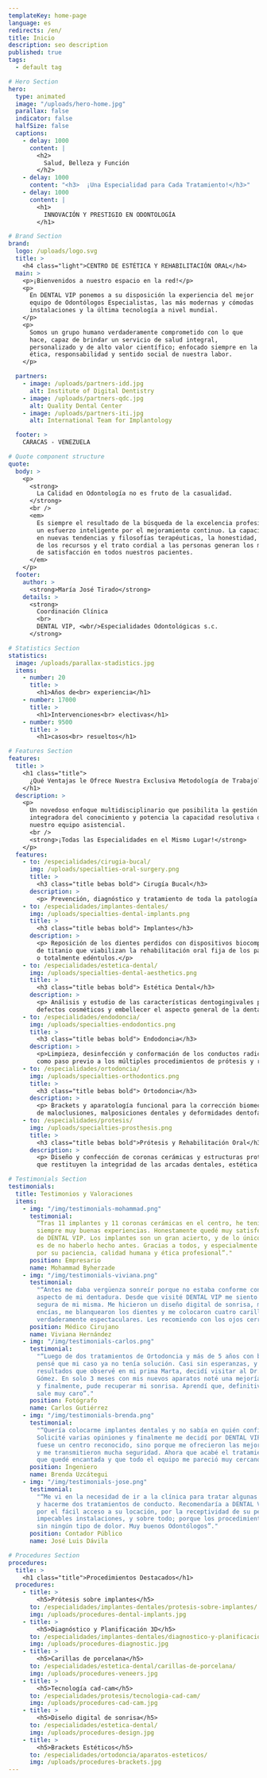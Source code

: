 ```yaml
---
templateKey: home-page
language: es
redirects: /en/
title: Inicio
description: seo description
published: true
tags:
  - default tag

# Hero Section
hero:
  type: animated
  image: "/uploads/hero-home.jpg"
  parallax: false
  indicator: false
  halfSize: false
  captions:
    - delay: 1000
      content: |
        <h2>
          Salud, Belleza y Función
        </h2>
    - delay: 1000
      content: "<h3>  ¡Una Especialidad para Cada Tratamiento!</h3>"
    - delay: 1000
      content: |
        <h1>
          INNOVACIÓN Y PRESTIGIO EN ODONTOLOGÍA
        </h1>

# Brand Section
brand:
  logo: /uploads/logo.svg
  title: >
    <h4 class="light">CENTRO DE ESTÉTICA Y REHABILITACIÓN ORAL</h4>
  main: >
    <p>¡Bienvenidos a nuestro espacio en la red!</p>
    <p>
      En DENTAL VIP ponemos a su disposición la experiencia del mejor
      equipo de Odontólogos Especialistas, las más modernas y cómodas
      instalaciones y la última tecnología a nivel mundial.
    </p>
    <p>
      Somos un grupo humano verdaderamente comprometido con lo que
      hace, capaz de brindar un servicio de salud integral,
      personalizado y de alto valor científico; enfocado siempre en la
      ética, responsabilidad y sentido social de nuestra labor.
    </p>

  partners:
    - image: /uploads/partners-idd.jpg
      alt: Institute of Digital Dentistry
    - image: /uploads/partners-qdc.jpg
      alt: Quality Dental Center
    - image: /uploads/partners-iti.jpg
      alt: International Team for Implantology

  footer: >
    CARACAS - VENEZUELA

# Quote component structure
quote:
  body: >
    <p>
      <strong>
        La Calidad en Odontología no es fruto de la casualidad.
      </strong>
      <br />
      <em>
        Es siempre el resultado de la búsqueda de la excelencia profesional y de
        un esfuerzo inteligente por el mejoramiento continuo. La capacitación permanente
        en nuevas tendencias y filosofías terapéuticas, la honestidad, el uso eficiente
        de los recursos y el trato cordial a las personas generan los mayores niveles
        de satisfacción en todos nuestros pacientes.
      </em>
    </p>
  footer:
    author: >
      <strong>María José Tirado</strong>
    details: >
      <strong>
        Coordinación Clínica
        <br>
        DENTAL VIP, <wbr/>Especialidades Odontológicas s.c.
      </strong>

# Statistics Section
statistics:
  image: /uploads/parallax-stadistics.jpg
  items: 
    - number: 20
      title: >
        <h1>Años de<br> experiencia</h1>
    - number: 17000
      title: >
        <h1>Intervenciones<br> electivas</h1>
    - number: 9500
      title: >
        <h1>casos<br> resueltos</h1>

# Features Section
features:
  title: >
    <h1 class="title">
      ¿Qué Ventajas le Ofrece Nuestra Exclusiva Metodología de Trabajo?
    </h1>
  description: >
    <p>
      Un novedoso enfoque multidisciplinario que posibilita la gestión
      integradora del conocimiento y potencia la capacidad resolutiva de
      nuestro equipo asistencial.
      <br />
      <strong>¡Todas las Especialidades en el Mismo Lugar!</strong>
    </p>
  features:
    - to: /especialidades/cirugia-bucal/
      img: /uploads/specialties-oral-surgery.png
      title: >
        <h3 class="title bebas bold"> Cirugía Bucal</h3>
      description: >
        <p> Prevención, diagnóstico y tratamiento de toda la patología quirúrgica propia o asociada a dientes, mucosas, labios, encías y huesos maxilares.</p>
    - to: /especialidades/implantes-dentales/
      img: /uploads/specialties-dental-implants.png
      title: >
        <h3 class="title bebas bold"> Implantes</h3>
      description: >
        <p> Reposición de los dientes perdidos con dispositivos biocompatibles
        de titanio que viabilizan la rehabilitación oral fija de los pacientes parcial
        o totalmente edéntulos.</p>
    - to: /especialidades/estetica-dental/
      img: /uploads/specialties-dental-aesthetics.png
      title: >
        <h3 class="title bebas bold"> Estética Dental</h3>
      description: >
        <p> Análisis y estudio de las características dentogingivales para corregir
        defectos cosméticos y embellecer el aspecto general de la dentadura.</p>
    - to: /especialidades/endodoncia/
      img: /uploads/specialties-endodontics.png
      title: >
        <h3 class="title bebas bold"> Endodoncia</h3>
      description: >
        <p>Limpieza, desinfección y conformación de los conductos radiculares
        como paso previo a los múltiples procedimientos de prótesis y restauración dental.</p>
    - to: /especialidades/ortodoncia/
      img: /uploads/specialties-orthodontics.png
      title: >
        <h3 class="title bebas bold"> Ortodoncia</h3>
      description: >
        <p> Brackets y aparatología funcional para la corrección biomecánica
        de maloclusiones, malposiciones dentales y deformidades dentofaciales.</p>
    - to: /especialidades/protesis/
      img: /uploads/specialties-prosthesis.png
      title: >
        <h3 class="title bebas bold">Prótesis y Rehabilitación Oral</h3>
      description: >
        <p> Diseño y confección de coronas cerámicas y estructuras protésicas
        que restituyen la integridad de las arcadas dentales, estética y función masticatoria.</p>

# Testimonials Section
testimonials:
  title: Testimonios y Valoraciones
  items:
    - img: "/img/testimonials-mohammad.png"
      testimonial:
        “Tras 11 implantes y 11 coronas cerámicas en el centro, he tenido
        siempre muy buenas experiencias. Honestamente quedé muy satisfecho con los servicios
        de DENTAL VIP. Los implantes son un gran acierto, y de lo único que me arrepiento
        es de no haberlo hecho antes. Gracias a todos, y especialmente al Dr. Garabán,
        por su paciencia, calidad humana y ética profesional”."
      position: Empresario
      name: Mohammad Byherzade
    - img: "/img/testimonials-viviana.png"
      testimonial:
        "“Antes me daba vergüenza sonreír porque no estaba conforme con el
        aspecto de mi dentadura. Desde que visité DENTAL VIP me siento más cómoda y
        segura de mi misma. Me hicieron un diseño digital de sonrisa, me cortaron las
        encías, me blanquearon los dientes y me colocaron cuatro carillas de porcelana
        verdaderamente espectaculares. Les recomiendo con los ojos cerrados”."
      position: Médico Cirujano
      name: Viviana Hernández
    - img: "/img/testimonials-carlos.png"
      testimonial:
        "“Luego de dos tratamientos de Ortodoncia y más de 5 años con brackets
        pensé que mi caso ya no tenía solución. Casi sin esperanzas, y solo por los
        resultados que observé en mi prima Marta, decidí visitar al Dr. José Miguel
        Gómez. En solo 3 meses con mis nuevos aparatos noté una mejoría impresionante,
        y finalmente, pude recuperar mi sonrisa. Aprendí que, definitivamente, lo barato
        sale muy caro”."
      position: Fotógrafo
      name: Carlos Gutiérrez
    - img: "/img/testimonials-brenda.png"
      testimonial:
        "“Quería colocarme implantes dentales y no sabía en quién confiar.
        Solicité varias opiniones y finalmente me decidí por DENTAL VIP, y no porque
        fuese un centro reconocido, sino porque me ofrecieron las mejores garantías
        y me transmitieron mucha seguridad. Ahora que acabé el tratamiento puedo decir
        que quedé encantada y que todo el equipo me pareció muy cercano y profesional”."
      position: Ingeniero
      name: Brenda Uzcátegui
    - img: "/img/testimonials-jose.png"
      testimonial:
        "“Me vi en la necesidad de ir a la clínica para tratar algunas caries
        y hacerme dos tratamientos de conducto. Recomendaría a DENTAL VIP por la asesoría,
        por el fácil acceso a su locación, por la receptividad de su personal, por sus
        impecables instalaciones, y sobre todo; porque los procedimientos fueron ejecutados
        sin ningún tipo de dolor. Muy buenos Odontólogos”."
      position: Contador Público
      name: José Luis Dávila

# Procedures Section
procedures:
  title: >
    <h1 class="title">Procedimientos Destacados</h1>
  procedures:
    - title: >
        <h5>Prótesis sobre implantes</h5>
      to: /especialidades/implantes-dentales/protesis-sobre-implantes/
      img: /uploads/procedures-dental-implants.jpg
    - title: >
        <h5>Diagnóstico y Planificación 3D</h5>
      to: /especialidades/implantes-dentales/diagnostico-y-planificacion-3d/
      img: /uploads/procedures-diagnostic.jpg
    - title: >
        <h5>Carillas de porcelana</h5>
      to: /especialidades/estetica-dental/carillas-de-porcelana/
      img: /uploads/procedures-veneers.jpg
    - title: >
        <h5>Tecnología cad-cam</h5>
      to: /especialidades/protesis/tecnologia-cad-cam/
      img: /uploads/procedures-cad-cam.jpg
    - title: >
        <h5>Diseño digital de sonrisa</h5>
      to: /especialidades/estetica-dental/
      img: /uploads/procedures-design.jpg
    - title: >
        <h5>Brackets Estéticos</h5>
      to: /especialidades/ortodoncia/aparatos-esteticos/
      img: /uploads/procedures-brackets.jpg
---
```

